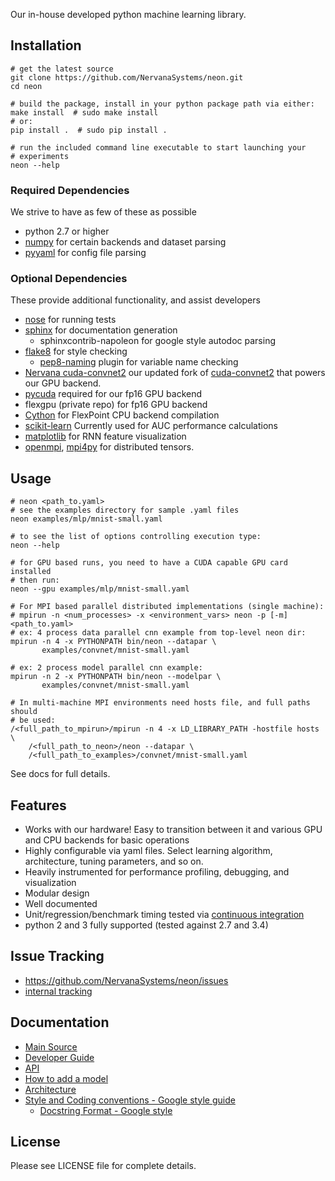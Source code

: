 Our in-house developed python machine learning library.

## Installation ##

    # get the latest source
    git clone https://github.com/NervanaSystems/neon.git
    cd neon
    
    # build the package, install in your python package path via either:
    make install  # sudo make install
    # or:
    pip install .  # sudo pip install .

    # run the included command line executable to start launching your
    # experiments
    neon --help
    

### Required Dependencies ###
We strive to have as few of these as possible
* python 2.7 or higher
* [numpy](http://www.numpy.org/) for certain backends and dataset parsing
* [pyyaml](http://pyyaml.org/) for config file parsing

### Optional Dependencies ###
These provide additional functionality, and assist developers
* [nose](https://nose.readthedocs.org/en/latest/) for running tests
* [sphinx](http://sphinx-doc.org/) for documentation generation
  * sphinxcontrib-napoleon for google style autodoc parsing
* [flake8](https://flake8.readthedocs.org/) for style checking
  * [pep8-naming](https://pypi.python.org/pypi/pep8-naming) plugin for variable
    name checking
* [Nervana cuda-convnet2](http://github.com/NervanaSystems/cuda-convnet2/)
  our updated fork of [cuda-convnet2](https://code.google.com/p/cuda-convnet2/)
  that powers our GPU backend.
* [pycuda](http://mathema.tician.de/software/pycuda/) required for our fp16 GPU
  backend
* flexgpu (private repo) for fp16 GPU backend
* [Cython](http://cython.org/) for FlexPoint CPU backend compilation
* [scikit-learn](http://scikit-learn.org) Currently used for AUC performance
  calculations
* [matplotlib](http://matplotlib.org) for RNN feature visualization
* [openmpi](http://www.open-mpi.org), [mpi4py](http://mpi4py.scipy.org) for
  distributed tensors.


## Usage ##

    # neon <path_to.yaml>
    # see the examples directory for sample .yaml files
    neon examples/mlp/mnist-small.yaml

    # to see the list of options controlling execution type:
    neon --help

    # for GPU based runs, you need to have a CUDA capable GPU card installed
    # then run:
    neon --gpu examples/mlp/mnist-small.yaml

    # For MPI based parallel distributed implementations (single machine):
    # mpirun -n <num_processes> -x <environment_vars> neon -p [-m] <path_to.yaml>
    # ex: 4 process data parallel cnn example from top-level neon dir:
    mpirun -n 4 -x PYTHONPATH bin/neon --datapar \
           examples/convnet/mnist-small.yaml

    # ex: 2 process model parallel cnn example:
    mpirun -n 2 -x PYTHONPATH bin/neon --modelpar \
           examples/convnet/mnist-small.yaml

    # In multi-machine MPI environments need hosts file, and full paths should
    # be used:
    /<full_path_to_mpirun>/mpirun -n 4 -x LD_LIBRARY_PATH -hostfile hosts \
        /<full_path_to_neon>/neon --datapar \
        /<full_path_to_examples>/convnet/mnist-small.yaml

See docs for full details.

## Features ##
* Works with our hardware!  Easy to transition between it and various GPU and
  CPU backends for basic operations
* Highly configurable via yaml files.  Select learning algorithm, architecture,
  tuning parameters, and so on.
* Heavily instrumented for performance profiling, debugging, and visualization
* Modular design
* Well documented
* Unit/regression/benchmark timing tested via
  [continuous integration](http://gitlab.localdomain:82)
* python 2 and 3 fully supported (tested against 2.7 and 3.4)


## Issue Tracking ##
* https://github.com/NervanaSystems/neon/issues
* [internal tracking](http://nervanasys.atlassian.net/browse/MYL)


## Documentation ##
* [Main Source](http://framework.nervanasys.com/docs/latest)
* [Developer Guide](http://framework.nervanasys.com/docs/latest/developing_neon.html)
* [API](http://framework.nervanasys.com/docs/latest/api.html)
* [How to add a model](https://sites.google.com/a/nervanasys.com/wiki/algorithms/neon/how-to-write-a-mylearn-model)
* [Architecture](https://framework.nervanasys.com/docs/latest/developing_neon.html#architecture)
* [Style and Coding conventions - Google style guide](http://google-styleguide.googlecode.com/svn/trunk/pyguide.html)
   * [Docstring Format - Google style](http://sphinx-doc.org/latest/ext/example_google.html#example-google)


## License ##

Please see LICENSE file for complete details.
